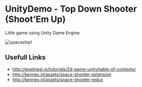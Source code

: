 # UnityDemo - Top Down Shooter (Shoot’Em Up)
Little game using Unity Game Engine

![spaceship!](https://github.com/achorein/unitydemo/raw/master/Assets/Sprites/Ships/spaceShips_006.png)

## Usefull Links
- http://pixelnest.io/tutorials/2d-game-unity/table-of-contents/
- http://kenney.nl/assets/space-shooter-extension
- http://kenney.nl/assets/space-shooter-redux
